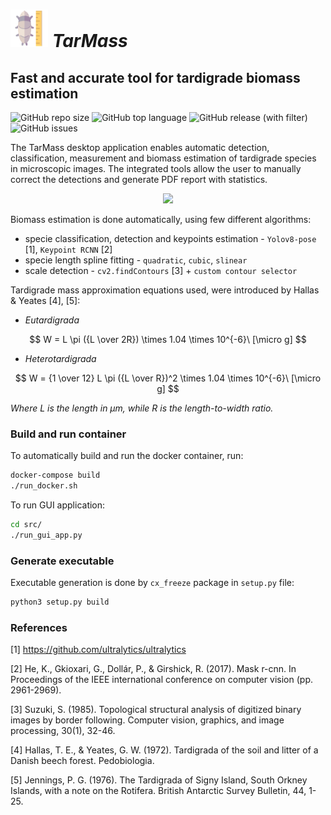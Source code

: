 <img src="images/tarmass_logo.png" width="60"> *TarMass*
============
## Fast and accurate tool for tardigrade biomass estimation

![GitHub repo size](https://img.shields.io/github/repo-size/TheGrycek/Tardigrada?logo=github)
![GitHub top language](https://img.shields.io/github/languages/top/TheGrycek/Tardigrada)
![GitHub release (with filter)](https://img.shields.io/github/v/release/TheGrycek/Tardigrada)
![GitHub issues](https://img.shields.io/github/issues/TheGrycek/Tardigrada)


The TarMass desktop application enables automatic detection, classification,
measurement and biomass estimation of tardigrade species in microscopic images.
The integrated tools allow the user to manually correct the detections and generate PDF report with statistics.

<p align="center">
<img src="images/tarmass_usage.gif" width="500">
</p>

Biomass estimation is done automatically, using few different algorithms:
* specie classification, detection and keypoints estimation - `Yolov8-pose` [1], `Keypoint RCNN` [2]
* specie length spline fitting - `quadratic`, `cubic`, `slinear`
* scale detection - `cv2.findContours` [3] + `custom contour selector`

Tardigrade mass approximation equations used, were introduced by Hallas & Yeates [4], [5]:
* *Eutardigrada*

$$ W = L \pi ({L \over 2R}) \times 1.04 \times 10^{-6}\ [\micro g] $$

* *Heterotardigrada*

$$ W = {1 \over 12} L \pi ({L \over R})^2 \times 1.04 \times 10^{-6}\ [\micro g] $$

*Where L is the length in μm, while R is the length-to-width ratio.*

### Build and run container
To automatically build and run the docker container, run:
```bash
docker-compose build
./run_docker.sh
```

To run GUI application:
```bash
cd src/
./run_gui_app.py
````
### Generate executable
Executable generation is done by `cx_freeze` package in `setup.py` file:

```bash
python3 setup.py build
```


### References
[1] https://github.com/ultralytics/ultralytics

[2] He, K., Gkioxari, G., Dollár, P., & Girshick, R. (2017). Mask r-cnn. In Proceedings of the IEEE international conference on computer vision (pp. 2961-2969).

[3] Suzuki, S. (1985). Topological structural analysis of digitized binary images by border following. Computer vision, graphics, and image processing, 30(1), 32-46.

[4] Hallas, T. E., & Yeates, G. W. (1972). Tardigrada of the soil and litter of a Danish beech forest. Pedobiologia.

[5] Jennings, P. G. (1976). The Tardigrada of Signy Island, South Orkney Islands, with a note on the Rotifera.
British Antarctic Survey Bulletin, 44, 1-25.

